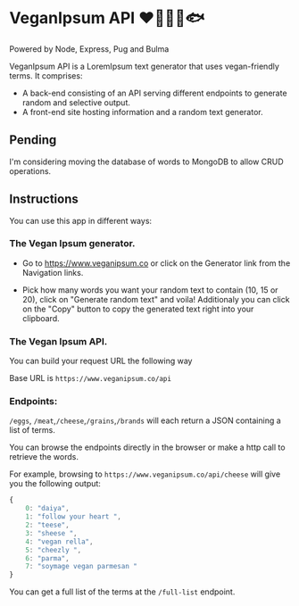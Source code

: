 # VeganIpsum API ❤️🐄🐓🐑🐟

Powered by Node, Express, Pug and Bulma

VeganIpsum API is a LoremIpsum text generator that uses vegan-friendly terms. It comprises:
 - A back-end consisting of an API serving different endpoints to generate random and selective output.
 - A front-end site hosting information and a random text generator.

## Pending

  I'm considering moving the database of words to MongoDB to allow CRUD operations.

## Instructions

You can use this app in different ways:

### The Vegan Ipsum generator.

- Go to https://www.veganipsum.co or click on the Generator link from the Navigation links.

- Pick how many words you want your random text to contain (10, 15 or 20), click on "Generate random text" and voila!
Additionaly you can click on the "Copy" button to copy the generated text right into your clipboard.

### The Vegan Ipsum API.

You can build your request URL the following way

Base URL is `https://www.veganipsum.co/api`

### Endpoints:

`/eggs`, `/meat`,`/cheese`,`/grains`,`/brands` will each return a JSON containing a list of terms.

You can browse the endpoints directly in the browser or make a http call to retrieve the words.

For example, browsing to `https://www.veganipsum.co/api/cheese` will give you the following output:

```javascript
{
    0: "daiya",
    1: "follow your heart ",
    2: "teese",
    3: "sheese ",
    4: "vegan rella",
    5: "cheezly ",
    6: "parma",
    7: "soymage vegan parmesan "
}
```

You can get a full list of the terms at the `/full-list` endpoint.
